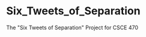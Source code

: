 Six_Tweets_of_Separation
========================

The "Six Tweets of Separation" Project for CSCE 470